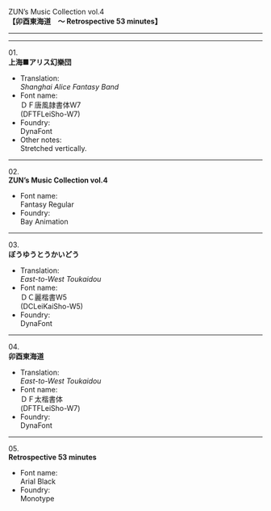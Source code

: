 ZUN’s Music Collection vol.4  
**【卯酉東海道　～ Retrospective 53 minutes】**

---  
---

01\.  
**上海■アリス幻樂団**
  - Translation:  
*Shanghai Alice Fantasy Band*
  - Font name:  
ＤＦ唐風隷書体W7  
(DFTFLeiSho-W7)
  - Foundry:  
DynaFont
  - Other notes:  
Stretched vertically.

---

02\.  
**ZUN’s Music Collection vol.4**
  - Font name:  
Fantasy Regular
  - Foundry:  
Bay Animation

---

03\.  
**ぼうゆうとうかいどう**
  - Translation:  
*East-to-West Toukaidou*
  - Font name:  
ＤＣ麗楷書W5  
(DCLeiKaiSho-W5)
  - Foundry:  
DynaFont

---

04\.  
**卯酉東海道**
  - Translation:  
*East-to-West Toukaidou*
  - Font name:  
ＤＦ太楷書体  
(DFTFLeiSho-W7)
  - Foundry:  
DynaFont

---

05\.  
**Retrospective 53 minutes**
  - Font name:  
Arial Black
  - Foundry:  
Monotype
